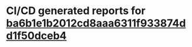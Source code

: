 # CI/CD generated reports for [ba6b1e1b2012cd8aaa6311f933874dd1f50dceb4](https://github.com/hydephp/develop/commit/ba6b1e1b2012cd8aaa6311f933874dd1f50dceb4)
